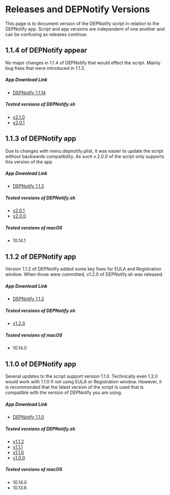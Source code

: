 # Releases and DEPNotify Versions

This page is to document version of the DEPNotify script in relation to the DEPNotify app. Script and app versions are independent of one another and can be confusing as releases continue.

## 1.1.4 of DEPNotify appear
No major changes in 1.1.4 of DEPNotify that would effect the script. Mainly bug fixes that were introduced in 1.1.3.

##### App Download Link
* [DEPNotify 1.1.14](https://s3.amazonaws.com/nomadbetas/DEPNotify-1.1.4.pkg)

##### Tested versions of DEPNotify.sh
* [v2.1.0](https://github.com/jamf/DEPNotify-Starter/releases/tag/v2.1.0)
* [v2.0.1](https://github.com/jamf/DEPNotify-Starter/releases/tag/v2.0.1)

## 1.1.3 of DEPNotify app
Due to changes with menu.depnotify.plist, it was easier to update the script without backwards compatibility. As such v.2.0.0 of the script only supports this version of the app

##### App Download Link
* [DEPNotify 1.1.3](https://macadmins.slack.com/files/U5BPXF1A9/FEREQGPGD/depnotify.zip)

##### Tested versions of DEPNotify.sh
* [v2.0.1](https://github.com/jamf/DEPNotify-Starter/releases/tag/v2.0.1)
* [v2.0.0](https://github.com/jamf/DEPNotify-Starter/releases/tag/v2.0.0)

##### Tested versions of macOS
* 10.14.1

## 1.1.2 of DEPNotify app
Version 1.1.2 of DEPNotify added some key fixes for EULA and Registration window. When those were committed, v1.2.0 of DEPNotify.sh was released.

##### App Download Link
* [DEPNotify 1.1.2 ](https://files.slack.com/files-pri/T04QVKUQG-FDURXEYUS/download/depnotify-1.1.2.zip)

##### Tested versions of DEPNotify.sh
* [v1.2.0](https://github.com/jamf/DEPNotify-Starter/releases/tag/v1.2.0)

##### Tested versions of macOS
* 10.14.0

## 1.1.0 of DEPNotify app
Several updates to the script support version 1.1.0. Technically even 1.2.0 would work with 1.1.0 if not using EULA or Registration window. However, it is recommended that the latest version of the script is used that is compatible with the version of DEPNotify you are using.

##### App Download Link
* [DEPNotify 1.1.0 ](https://gitlab.com/Mactroll/DEPNotify/uploads/bb828a261a0fdce50861031ffda3061d/DEPNotify-1.1.0.pkg)

##### Tested versions of DEPNotify.sh
* [v1.1.2](https://github.com/jamf/DEPNotify-Starter/releases/tag/v1.1.2)
* [v1.1.1](https://github.com/jamf/DEPNotify-Starter/releases/tag/v1.1.1)
* [v1.1.0](https://github.com/jamf/DEPNotify-Starter/releases/tag/v1.1.0)
* [v1.0.0](https://github.com/jamf/DEPNotify-Starter/releases/tag/v1.0.0)

##### Tested versions of macOS
* 10.14.0
* 10.13.6
